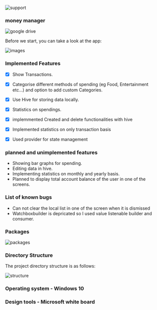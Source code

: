 
![support](https://img.shields.io/badge/plateform-flutter%7Candroid%20studio-9cf?style=for-the-badge&logo=appveyor) 
### money manager
![google drive](https://drive.google.com/drive/folders/16PUo-n_9qXQaVzI7a3LWj8kuInk8Gzj3?usp=sharing)

Before we start, you can take a look at the app:

![images](https://github.com/Tarun1001/IRIS_2021_Tarun_S_181CH045/blob/master/images/images43.gif)

### Implemented Features

- [x] Show Transactions.
- [x] Categorise different methods of spending (eg Food, Entertainment etc...) and  option to add custom Categories.

- [x] Use Hive for storing data locally.
- [x] Statistics on  spendings.
- [x] implemmented Created and delete functionalities with hive 
- [x] Implemented statistics on only transaction basis
- [x] Used provider for state management

### planned and unimplemented features

- Showing bar graphs for spending.
- Editing data in hive.
- Implementing statistics on monthly and yearly basis.
- Planned to display total account balance of the user in one of the screens.


### List of known bugs
- Can not clear the local list in one of the screen when it is dismissed
- Watchboxbuilder is depricated so I used value listenable builder and consumer. 
### Packages
![packages](https://github.com/Tarun1001/IRIS_2021_Tarun_S_181CH045/blob/master/images/packages.png)



### Directory Structure

The project directory structure is as follows:

![structure](https://github.com/Tarun1001/IRIS_2021_Tarun_S_181CH045/blob/master/images/structure.png)
### Operating system - Windows 10
### Design tools     - Microsoft white board








